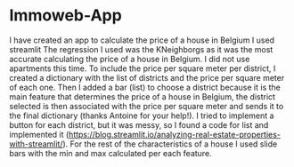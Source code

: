 # Immoweb-App

I have created an app to calculate the price of a house in Belgium
I used streamlit
The regression I used was the KNeighborgs as it was the most accurate calculating the price of a house in Belgium. I did not use apartments this time.
To include the price per square meter per district, I created a dictionary with the list of districts and the price per square meter of each one. Then I added a bar (list) to choose a district because it is the main feature that determines the price of a house in Belgium, the district selected is then associated with the price per square meter and sends it to the final dictionary (thanks Antoine for your help!). I tried to implement a button for each district, but it was messy, so I found a code for list and implemented it (https://blog.streamlit.io/analyzing-real-estate-properties-with-streamlit/). For the rest of the characteristics of a house I used slide bars with the min and max calculated per each feature.


